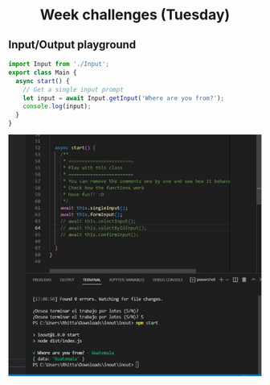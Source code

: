 <h1 align="center">Week challenges (Tuesday)</h1>

## Input/Output playground

```javascript
import Input from './Input';
export class Main {
  async start() {
    // Get a single input prompt
    let input = await Input.getInput('Where are you from?');
    console.log(input);
  }
}
```
![alt text](/src/technologies/week7/Tuesday/inputoutput.jpg "Input/Output")
